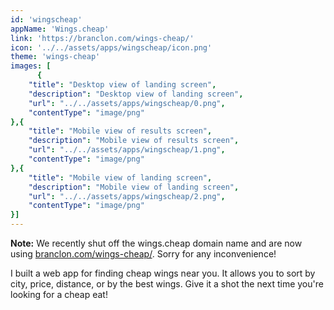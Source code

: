```yaml
---
id: 'wingscheap'
appName: 'Wings.cheap'
link: 'https://branclon.com/wings-cheap/'
icon: '../../assets/apps/wingscheap/icon.png'
theme: 'wings-cheap'
images: [
      {
	"title": "Desktop view of landing screen",
	"description": "Desktop view of landing screen",
	"url": "../../assets/apps/wingscheap/0.png",
	"contentType": "image/png"
},{
	"title": "Mobile view of results screen",
	"description": "Mobile view of results screen",
	"url": "../../assets/apps/wingscheap/1.png",
	"contentType": "image/png"
},{
	"title": "Mobile view of landing screen",
	"description": "Mobile view of landing screen",
	"url": "../../assets/apps/wingscheap/2.png",
	"contentType": "image/png"
}]
---
```


__Note:__ We recently shut off the wings.cheap domain name and are now using [branclon.com/wings-cheap/](https://branclon.com/wings-cheap/). Sorry for any  inconvenience! 

I built a web app for finding cheap wings near you. It allows you to sort by city, price, distance, or by the best wings. Give it a shot the next time you're looking for a cheap eat!
